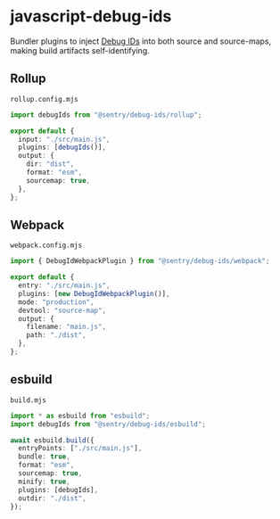 # javascript-debug-ids

Bundler plugins to inject [Debug
IDs](https://github.com/tc39/source-map/blob/main/proposals/debug-id.md) into
both source and source-maps, making build artifacts self-identifying.

## Rollup

`rollup.config.mjs`
```ts
import debugIds from "@sentry/debug-ids/rollup";

export default {
  input: "./src/main.js",
  plugins: [debugIds()],
  output: {
    dir: "dist",
    format: "esm",
    sourcemap: true,
  },
};
```

## Webpack

`webpack.config.mjs`
```ts
import { DebugIdWebpackPlugin } from "@sentry/debug-ids/webpack";

export default {
  entry: "./src/main.js",
  plugins: [new DebugIdWebpackPlugin()],
  mode: "production",
  devtool: "source-map",
  output: {
    filename: "main.js",
    path: "./dist",
  },
};
```

## esbuild

`build.mjs`
```ts
import * as esbuild from "esbuild";
import debugIds from "@sentry/debug-ids/esbuild";

await esbuild.build({
  entryPoints: ["./src/main.js"],
  bundle: true,
  format: "esm",
  sourcemap: true,
  minify: true,
  plugins: [debugIds],
  outdir: "./dist",
});
```